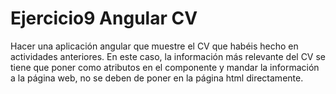 # Ejercicio9 Angular CV

Hacer una aplicación angular que muestre el CV que habéis hecho en actividades anteriores. En este caso, la información más relevante del CV se tiene que poner como atributos en el componente y mandar la información a la página web, no se deben de poner en la página html directamente.

